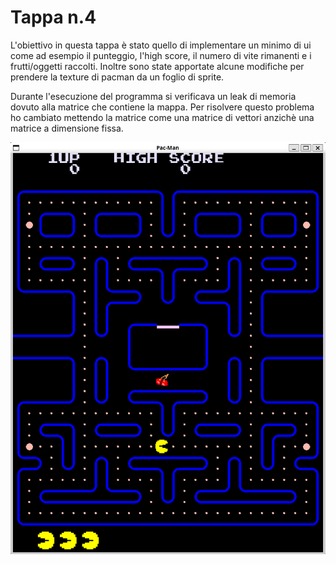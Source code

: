 # Tappa n.4
L'obiettivo in questa tappa è stato quello di implementare un minimo di ui come ad esempio il punteggio, l'high score, il numero di vite rimanenti e i frutti/oggetti raccolti. Inoltre sono state apportate alcune modifiche per prendere la texture di pacman da un foglio di sprite.

Durante l'esecuzione del programma si verificava un leak di memoria dovuto alla matrice che contiene la mappa.
Per risolvere questo problema ho cambiato mettendo la matrice come una matrice di vettori anzichè una matrice a dimensione fissa.

![demo](images/demo.png)